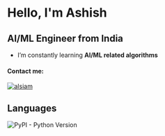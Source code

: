 # Hello, I'm Ashish


## AI/ML Engineer from India
-  I’m constantly learning **AI/ML related algorithms**

#### Contact me: 
 <a href="https://www.linkedin.com/in/ashish-kumar-49b452152" >
  <img src="https://img.shields.io/badge/LinkedIn-0077B5?style=for-the-badge&logo=linkedin&logoColor=white" alt="alsiam"/>
 </a>



## Languages

![PyPI - Python Version](https://img.shields.io/pypi/pyversions/:packageName)




